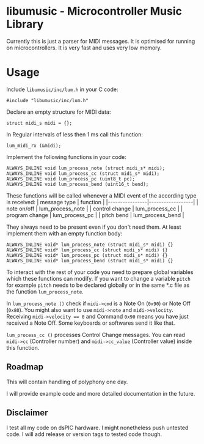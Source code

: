 # libumusic - Microcontroller Music Library

Currently this is just a parser for MIDI messages. It is optimised for running on microcontrollers.
It is very fast and uses very low memory.

# Usage

Include `libumusic/inc/lum.h` in your C code:

`#include "libumusic/inc/lum.h"`

Declare an empty structure for MIDI data:

`struct midi_s midi = {};`

In Regular intervals of less then 1 ms call this function:

`lum_midi_rx (&midi);`

Implement the following functions in your code:

```
ALWAYS_INLINE void lum_process_note (struct midi_s* midi);
ALWAYS_INLINE void lum_process_cc (struct midi_s* midi);
ALWAYS_INLINE void lum_process_pc (uint8_t pc);
ALWAYS_INLINE void lum_process_bend (uint16_t bend);
```

These functions will be called whenever a MIDI event of the according
type is received:
|  message type  |     function     |
|----------------|------------------|
|  note on/off   | lum_process_note |
| control change | lum_process_cc   |
| program change | lum_process_pc   |
| pitch bend     | lum_process_bend |

They always need to be present even if you don't need them.
At least implement them with an empty function body:

```
ALWAYS_INLINE void* lum_process_note (struct midi_s* midi) {}
ALWAYS_INLINE void* lum_process_cc (struct midi_s* midi) {}
ALWAYS_INLINE void* lum_process_pc (struct midi_s* midi) {}
ALWAYS_INLINE void* lum_process_bend (struct midi_s* midi) {}
```

To interact with the rest of your code you need to prepare global variables
which these functions can modify. If you want to change a variable `pitch` for
example `pitch` needs to be declared globally or in the same *.c file as the
function `lum_process_note`.

In `lum_process_note ()` check if `midi->cmd` is a Note On (`0x90`) or
Note Off (`0x80`). You might also want to use `midi->note` and `midi->velocity`.
Receiving `midi->velocity == 0` and Command `0x90` means you have just
received a Note Off. Some keyboards or softwares send it like that.

`lum_process_cc ()` processes Control Change messages. You can read `midi->cc` (Controller number)
and `midi->cc_value` (Controller value) inside this function.

## Roadmap

This will contain handling of polyphony one day.

I will provide example code and more detailed documentation in the future.

## Disclaimer

I test all my code on dsPIC hardware. I might nonetheless push untested code.
I will add release or version tags to tested code though.
